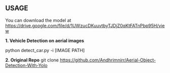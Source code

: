 ## USAGE

You can download the model at https://drive.google.com/file/d/1UWzucDKuuvtbyTJDjZ0qKtFATnPbp95H/view
 
**1. Vehicle Detection on aerial images**

python detect_car.py -i [IMAGE PATH]

**2. Original Repo**
git clone https://github.com/Andhrimnirr/Aerial-Object-Detection-With-Yolo

